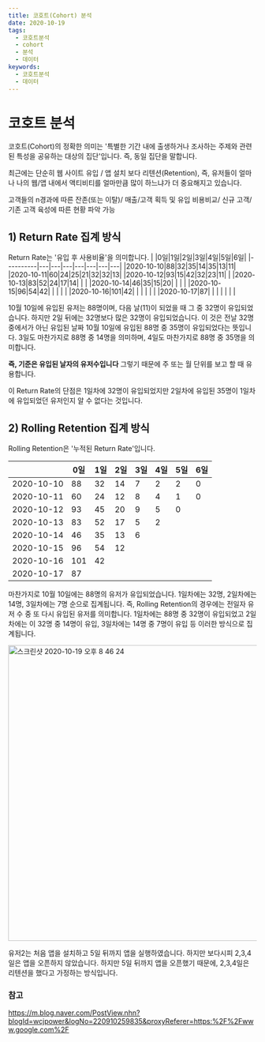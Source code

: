 ```yaml
---
title: 코호트(Cohort) 분석
date: 2020-10-19
tags:
  - 코호트분석
  - cohort
  - 분석
  - 데이터
keywords:
  - 코호트분석
  - 데이터
---
```


# 코호트 분석

코호트(Cohort)의 정확한 의미는 '특별한 기간 내에 출생하거나 조사하는 주제와 관련된 특성을 공유하는 대상의 집단'입니다.
즉, 동일 집단을 말합니다.

최근에는 단순히 웹 사이트 유입 / 앱 설치 보다 리텐션(Retention), 즉, 유저들이 얼마나 나의 웹/앱 내에서 액티비티를 얼마만큼 많이 하느냐가
더 중요해지고 있습니다.

고객들의 n경과에 따른 잔존(또는 이탈)/ 매출/고객 획득 및 유입 비용비교/ 신규 고객/
기존 고객 육성에 따른 현황 파악 가능

## 1) Return Rate 집계 방식

Return Rate는 '유입 후 사용비율'을 의미합니다.
| |0일|1일|2일|3일|4일|5일|6일|
|----------|---|---|---|---|---|---|---|
|2020-10-10|88|32|35|14|35|13|11|
|2020-10-11|60|24|25|21|32|32|13|
|2020-10-12|93|15|42|32|23|11| |
|2020-10-13|83|52|24|17|14| | |
|2020-10-14|46|35|15|20| | | |
|2020-10-15|96|54|42| | | | |
|2020-10-16|101|42| | | | | |
|2020-10-17|87| | | | | | |

10월 10일에 유입된 유저는 88명이며, 다음 날(11)이 되었을 때 그 중 32명이 유입되었습니다. 하지만
2일 뒤에는 32명보다 많은 32명이 유입되었습니다.
이 것은 전날 32명 중에서가 아닌 유입된 날짜 10월 10일에 유입된 88명 중 35명이 유입되었다는 뜻입니다.
3일도 마찬가지로 88명 중 14명을 의미하며, 4일도 마찬가지로 88명 중 35명을 의미합니다.

**즉, 기준은 유입된 날자의 유저수입니다** 그렇기 때문에 주 또는 월 단위를 보고 할 때 유용합니다.

이 Return Rate의 단점은 1일차에 32명이 유입되었지만 2일차에 유입된 35명이 1일차에 유입되었던
유저인지 알 수 없다는 것입니다.

## 2) Rolling Retention 집계 방식

Rolling Retention은 '누적된 Return Rate'입니다.

|            | 0일 | 1일 | 2일 | 3일 | 4일 | 5일 | 6일 |
| ---------- | --- | --- | --- | --- | --- | --- | --- |
| 2020-10-10 | 88  | 32  | 14  | 7   | 2   | 2   | 0   |
| 2020-10-11 | 60  | 24  | 12  | 8   | 4   | 1   | 0   |
| 2020-10-12 | 93  | 45  | 20  | 9   | 5   | 0   |     |
| 2020-10-13 | 83  | 52  | 17  | 5   | 2   |     |     |
| 2020-10-14 | 46  | 35  | 13  | 6   |     |     |     |
| 2020-10-15 | 96  | 54  | 12  |     |     |     |     |
| 2020-10-16 | 101 | 42  |     |     |     |     |     |
| 2020-10-17 | 87  |     |     |     |     |     |     |

마찬가지로 10월 10일에는 88명의 유저가 유입되었습니다. 1일차에는 32명, 2일차에는 14명, 3일차에는 7명 순으로 집계됩니다.
즉, Rolling Retention의 경우에는 전일자 유저 수 중 또 다시 유입된 유저를 의미합니다. 1일차에는 88명 중 32명이 유입되었고 2일차에는 이 32명 중 14명이 유입, 3일차에는 14명 중 7명이 유입 등
이러한 방식으로 집계됩니다.

<img width="599" alt="스크린샷 2020-10-19 오후 8 46 24" src="https://user-images.githubusercontent.com/54584063/96446268-286d5380-124c-11eb-83df-640585cd49d6.png">

유저2는 처음 앱을 설치하고 5일 뒤까지 앱을 실행하였습니다.
하지만 보다시피 2,3,4일은 앱을 오픈하지 않았습니다. 하지만 5일 뒤까지 앱을 오픈했기 때문에,
2,3,4일은 리텐션을 했다고 가정하는 방식입니다.

### 참고

https://m.blog.naver.com/PostView.nhn?blogId=wcjpower&logNo=220910259835&proxyReferer=https:%2F%2Fwww.google.com%2F
